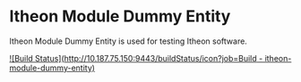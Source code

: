 Itheon Module Dummy Entity
==========================

Itheon Module Dummy Entity is used for testing Itheon software.

[![Build Status](http://10.187.75.150:9443/buildStatus/icon?job=Build - itheon-module-dummy-entity)](http://10.187.75.150:9443/view/unit-test/job/Build%20-%20itheon-module-dummy-entity/)
